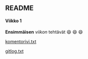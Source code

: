 ## README

#### Viikko 1
**Ensimmäisen** *viikon* tehtävät :smile: :smile: :smile:

[komentorivi.txt](https://github.com/aejmmark/ot-harjoitustyo/blob/master/laskarit/viikko1/komentorivi.txt)

[gitlog.txt](https://github.com/aejmmark/ot-harjoitustyo/blob/master/laskarit/viikko1/gitlog.txt)
